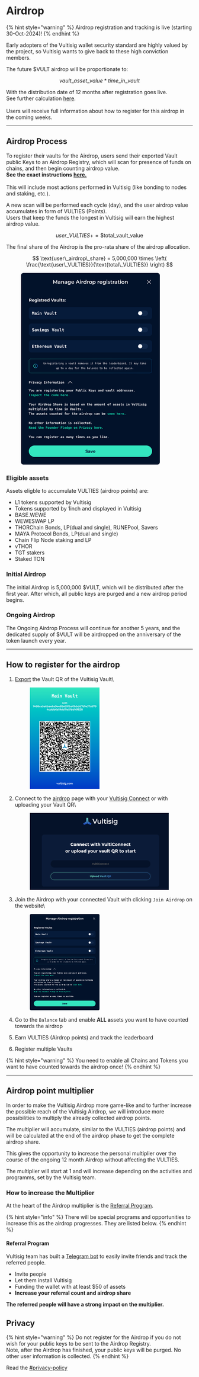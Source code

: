# Airdrop

{% hint style="warning" %}
Airdrop registration and tracking is  live (starting 30-Oct-2024)!
{% endhint %}

Early adopters of the Vultisig wallet security standard are highly valued by the project, so Vultisig wants to give back to these high conviction members.

The future $VULT airdrop will be proportionate to:

$$
vault\_asset\_value*time\_in\_vault
$$

With the distribution date of 12 months after registration goes live.\
See further calculation [here](airdrop.md#airdrop-process).\
\
Users will receive full information about how to register for this airdrop in the coming weeks.

***

## Airdrop Process

To register their vaults for the Airdrop, users send their exported Vault public Keys to an Airdrop Registry, which will scan for presence of funds on chains, and then begin counting airdrop value.\
**See the exact instructions** [**here.**](airdrop.md#how-to-register-for-the-airdrop)\
\
This will include most actions performed in Vultisig (like bonding to nodes and staking, etc.).

A new scan will be performed each cycle (day), and the user airdrop value accumulates in form of VULTIES (Points).\
Users that keep the funds the longest in Vultisig will earn the highest airdrop value.

$$
user\_VULTIES += \$\text{total\_vault\_value}
$$

The final share of the Airdrop is the pro-rata share of the airdrop allocation.

$$
\text{user\_airdrop\_share} = 5,000,000 \times \left( \frac{\text{user\_VULTIES}}{\text{total\_VULTIES}} \right)
$$

<figure><img src="../.gitbook/assets/image (14).png" alt="" width="375"><figcaption></figcaption></figure>

### Eligible assets

Assets eligble to accumulate VULTIES (airdrop points) are:

* L1 tokens supported by Vultisig
* Tokens supported by 1inch and displayed in Vultisig
* BASE.WEWE
* WEWESWAP LP
* THORChain Bonds, LP(dual and single), RUNEPool, Savers
* MAYA Protocol Bonds, LP(dual and single)
* Chain Flip Node staking and LP
* vTHOR
* TGT stakers
* Staked TON

### Initial Airdrop

The initial Airdrop is 5,000,000 $VULT, which will be distributed after the first year. After which, all public keys are purged and a new airdrop period begins.

### Ongoing Airdrop

The Ongoing Airdrop Process will continue for another 5 years, and the dedicated supply of $VULT will be airdropped on the anniversary of the token launch every year.

***

## How to register for the airdrop

1.  [Export](../vultisig-user-actions/managing-your-vault/vault-qr.md) the Vault QR of the Vultisig Vault\


    <figure><img src="../.gitbook/assets/VultisigQR-Main Vault-828 (1).png" alt="" width="188"><figcaption></figcaption></figure>
2.  Connect to the [airdrop](https://airdrop.vultisig.com/import) page with your [Vultisig Connect](broken-reference/) or with uploading your Vault QR\


    <figure><img src="../.gitbook/assets/image (11).png" alt="" width="375"><figcaption></figcaption></figure>
3.  Join the Airdrop with your connected Vault with clicking `Join Airdrop` on the website\


    <figure><img src="../.gitbook/assets/image (14).png" alt="" width="188"><figcaption></figcaption></figure>
4. Go to the `Balance` tab and enable **ALL a**ssets you want to have counted towards the airdrop
5. Earn VULTIES (Airdrop points) and track the leaderboard
6. Register multiple Vaults

{% hint style="warning" %}
You need to enable all Chains and Tokens you want to have counted towards the airdrop once!
{% endhint %}

***

## Airdrop point multiplier

In order to make the Vultisig Airdrop more game-like and to further increase the possible reach of the Vultisig Airdrop, we will introduce more possibilities to multiply the already collected airdrop points.

The multiplier will accumulate, similar to the VULTIES (airdrop points) and will be calculated at the end of the airdrop phase to get the complete airdrop share.

This gives the opportunity to increase the personal multiplier over the course of the ongoing 12 month Airdrop without affecting the VULTIES.

The multiplier will start at 1 and will increase depending on the activities and programms, set by the Vultisig team.

### How to increase the Multiplier

At the heart of the Airdrop multiplier is the [Referral Program](airdrop.md#referral-program).

{% hint style="info" %}
There will be special programs and opportunities to increase this as the airdrop progresses. They are listed below.
{% endhint %}

#### Referral Program

Vultisig team has built a [Telegram bot](../other/vultisig-bot.md) to easily invite friends and track the referred people.

* Invite people
* Let them install Vultisig
* Funding the wallet with at least $50 of assets
* **Increase your referral count and airdrop share**

**The referred people will have a strong impact on the multiplier.**

## Privacy

{% hint style="warning" %}
Do not register for the Airdrop if you do not wish for your public keys to be sent to the Airdrop Registry. \
Note, after the Airdrop has finished, your public keys will be purged. No other user information is collected.
{% endhint %}

Read the [#privacy-policy](../other/privacy.md#privacy-policy "mention")
